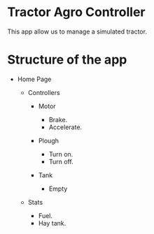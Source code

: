 # Tractor Agro Controller

This app allow us to manage a simulated tractor.

# Structure of the app

- Home Page

    - Controllers
    
        -  Motor

            - Brake.
            - Accelerate.

        - Plough

            - Turn on.
            - Turn off.

        - Tank

            - Empty

    - Stats

        - Fuel.
        - Hay tank.